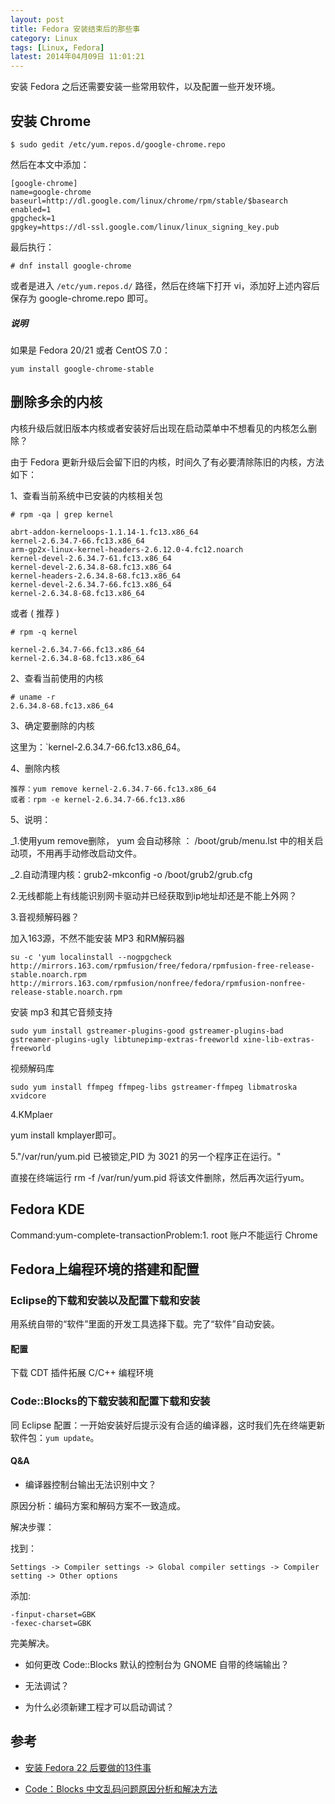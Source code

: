 ```yaml
---
layout: post
title: Fedora 安装结束后的那些事
category: Linux
tags: [Linux, Fedora]
latest: 2014年04月09日 11:01:21
---
```



安装 Fedora 之后还需要安装一些常用软件，以及配置一些开发环境。

安装 Chrome
-

```
$ sudo gedit /etc/yum.repos.d/google-chrome.repo
```

然后在本文中添加：

```
[google-chrome]
name=google-chrome
baseurl=http://dl.google.com/linux/chrome/rpm/stable/$basearch
enabled=1
gpgcheck=1
gpgkey=https://dl-ssl.google.com/linux/linux_signing_key.pub
```

最后执行：

```
# dnf install google-chrome
```

或者是进入 `/etc/yum.repos.d/` 路径，然后在终端下打开 vi，添加好上述内容后保存为 google-chrome.repo 即可。

##### **说明**

如果是 Fedora 20/21 或者 CentOS 7.0：

```
yum install google-chrome-stable
```

删除多余的内核
-

内核升级后就旧版本内核或者安装好后出现在启动菜单中不想看见的内核怎么删除？ 

由于 Fedora 更新升级后会留下旧的内核，时间久了有必要清除陈旧的内核，方法如下：

1、查看当前系统中已安装的内核相关包

```
# rpm -qa | grep kernel

abrt-addon-kerneloops-1.1.14-1.fc13.x86_64 
kernel-2.6.34.7-66.fc13.x86_64 
arm-gp2x-linux-kernel-headers-2.6.12.0-4.fc12.noarch
kernel-devel-2.6.34.7-61.fc13.x86_64 
kernel-devel-2.6.34.8-68.fc13.x86_64
kernel-headers-2.6.34.8-68.fc13.x86_64
kernel-devel-2.6.34.7-66.fc13.x86_64
kernel-2.6.34.8-68.fc13.x86_64
```

或者 ( 推荐  )

```
# rpm -q kernel

kernel-2.6.34.7-66.fc13.x86_64
kernel-2.6.34.8-68.fc13.x86_64
```

2、查看当前使用的内核

```
# uname -r 
2.6.34.8-68.fc13.x86_64
```

3、确定要删除的内核

这里为：`kernel-2.6.34.7-66.fc13.x86_64。


4、删除内核

```
推荐：yum remove kernel-2.6.34.7-66.fc13.x86_64
或者：rpm -e kernel-2.6.34.7-66.fc13.x86
```

5、说明： 

_1.使用yum remove删除， yum 会自动移除 ： /boot/grub/menu.lst 中的相关启动项，不用再手动修改启动文件。 

_2.自动清理内核：grub2-mkconfig -o /boot/grub2/grub.cfg

2.无线都能上有线能识别网卡驱动并已经获取到ip地址却还是不能上外网？

3.音视频解码器？ 

加入163源，不然不能安装 MP3 和RM解码器 
	
```
su -c 'yum localinstall --nogpgcheck http://mirrors.163.com/rpmfusion/free/fedora/rpmfusion-free-release-stable.noarch.rpm http://mirrors.163.com/rpmfusion/nonfree/fedora/rpmfusion-nonfree-release-stable.noarch.rpm
```

安装 mp3 和其它音频支持

```
sudo yum install gstreamer-plugins-good gstreamer-plugins-bad gstreamer-plugins-ugly libtunepimp-extras-freeworld xine-lib-extras-freeworld
```

视频解码库

```
sudo yum install ffmpeg ffmpeg-libs gstreamer-ffmpeg libmatroska xvidcore
```

4.KMplaer

yum install kmplayer即可。

5."/var/run/yum.pid 已被锁定,PID 为 3021 的另一个程序正在运行。" 


直接在终端运行 rm -f /var/run/yum.pid 将该文件删除，然后再次运行yum。


Fedora KDE
-

Command:yum-complete-transactionProblem:1. root 账户不能运行 Chrome 


Fedora上编程环境的搭建和配置
-

### Eclipse的下载和安装以及配置下载和安装

用系统自带的“软件”里面的开发工具选择下载。完了“软件”自动安装。

#### 配置

下载 CDT 插件拓展 C/C++ 编程环境

### Code::Blocks的下载安装和配置下载和安装

同 Eclipse 配置：一开始安装好后提示没有合适的编译器，这时我们先在终端更新软件包：`yum update`。

#### Q&A

+ 编译器控制台输出无法识别中文？

原因分析：编码方案和解码方案不一致造成。

解决步骤：

找到：

```
Settings -> Compiler settings -> Global compiler settings -> Compiler setting -> Other options
```

添加:

```
-finput-charset=GBK
-fexec-charset=GBK
```

完美解决。

+ 如何更改 Code::Blocks 默认的控制台为 GNOME 自带的终端输出？

+ 无法调试？

+ 为什么必须新建工程才可以启动调试？


参考
-

- [安装 Fedora 22 后要做的13件事](http://www.codeceo.com/article/fedora-22-things.html)

- [Code：Blocks 中文乱码问题原因分析和解决方法](http://blog.csdn.net/softman11/article/details/6121538)

